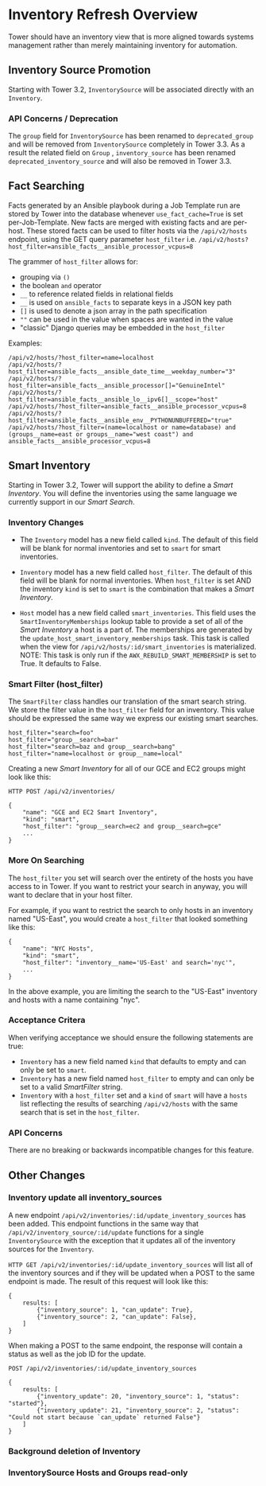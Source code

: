 # Inventory Refresh Overview
Tower should have an inventory view that is more aligned towards systems management
rather than merely maintaining inventory for automation.

## Inventory Source Promotion
Starting with Tower 3.2, `InventorySource` will be associated directly with an `Inventory`.

### API Concerns / Deprecation
The `group` field for `InventorySource` has been renamed to `deprecated_group` and will be removed
from `InventorySource` completely in Tower 3.3. As a result the related field on `Group` ,
`inventory_source` has been renamed `deprecated_inventory_source` and will also be removed in Tower 3.3.


## Fact Searching
Facts generated by an Ansible playbook during a Job Template run are stored by Tower into the database
whenever `use_fact_cache=True` is set per-Job-Template. New facts are merged with existing
facts and are per-host. These stored facts can be used to filter hosts via the
`/api/v2/hosts` endpoint, using the GET query parameter `host_filter` i.e.
`/api/v2/hosts?host_filter=ansible_facts__ansible_processor_vcpus=8`

The grammer of `host_filter` allows for:
* grouping via `()`
* the boolean `and` operator
* `__` to reference related fields in relational fields
* `__` is used on `ansible_facts` to separate keys in a JSON key path
* `[]` is used to denote a json array in the path specification
* `""` can be used in the value when spaces are wanted in the value
* "classic" Django queries may be embedded in the `host_filter`

Examples:
```
/api/v2/hosts/?host_filter=name=localhost
/api/v2/hosts/?host_filter=ansible_facts__ansible_date_time__weekday_number="3"
/api/v2/hosts/?host_filter=ansible_facts__ansible_processor[]="GenuineIntel"
/api/v2/hosts/?host_filter=ansible_facts__ansible_lo__ipv6[]__scope="host"
/api/v2/hosts/?host_filter=ansible_facts__ansible_processor_vcpus=8
/api/v2/hosts/?host_filter=ansible_facts__ansible_env__PYTHONUNBUFFERED="true"
/api/v2/hosts/?host_filter=(name=localhost or name=database) and (groups__name=east or groups__name="west coast") and ansible_facts__ansible_processor_vcpus=8
```

## Smart Inventory
Starting in Tower 3.2, Tower will support the ability to define a _Smart Inventory_.
You will define the inventories using the same language we currently support
in our _Smart Search_.

### Inventory Changes
* The `Inventory` model has a new field called `kind`. The default of this field will be blank
for normal inventories and set to `smart` for smart inventories.

* `Inventory` model has a new field called `host_filter`. The default of this field will be blank
for normal inventories. When `host_filter` is set AND the inventory `kind` is set to `smart`
is the combination that makes a _Smart Inventory_.

* `Host` model has a new field called `smart_inventories`. This field uses the `SmartInventoryMemberships`
lookup table to provide a set of all of the _Smart Inventory_ a host is a part of. The memberships
are generated by the `update_host_smart_inventory_memberships` task. This task is called when the view for
`/api/v2/hosts/:id/smart_inventories` is materialized. NOTE: This task is only run if the 
`AWX_REBUILD_SMART_MEMBERSHIP` is set to True. It defaults to False.

### Smart Filter (host_filter)
The `SmartFilter` class handles our translation of the smart search string. We store the
filter value in the `host_filter` field for an inventory. This value should be expressed
the same way we express our existing smart searches.

    host_filter="search=foo"
    host_filter="group__search=bar"
    host_filter="search=baz and group__search=bang"
    host_filter="name=localhost or group__name=local"

Creating a new _Smart Inventory_ for all of our GCE and EC2 groups might look like this:

    HTTP POST /api/v2/inventories/

    {
        "name": "GCE and EC2 Smart Inventory",
        "kind": "smart",
        "host_filter": "group__search=ec2 and group__search=gce"
        ...
    }

### More On Searching
The `host_filter` you set will search over the entirety of the hosts you have
access to in Tower. If you want to restrict your search in anyway, you will
want to declare that in your host filter.

For example, if you want to restrict the search to only hosts in an inventory
named "US-East", you would create a `host_filter` that looked something like this:

    {
        "name": "NYC Hosts",
        "kind": "smart",
        "host_filter": "inventory__name='US-East' and search='nyc'",
        ...
    }

In the above example, you are limiting the search to the "US-East" inventory and
hosts with a name containing "nyc".


### Acceptance Critera
When verifying acceptance we should ensure the following statements are true:

* `Inventory` has a new field named `kind` that defaults to empty and
can only be set to `smart`.
* `Inventory` has a new field named `host_filter` to empty and can only be
set to a valid _SmartFilter_ string.
* `Inventory` with a `host_filter` set and a `kind` of `smart` will have
a `hosts` list reflecting the results of searching `/api/v2/hosts` with the same
search that is set in the `host_filter`.

### API Concerns
There are no breaking or backwards incompatible changes for this feature.


## Other Changes

### Inventory update all inventory_sources
A new endpoint `/api/v2/inventories/:id/update_inventory_sources` has been added. This endpoint
functions in the same way that `/api/v2/inventory_source/:id/update` functions for a single
`InventorySource` with the exception that it updates all of the inventory sources for the
`Inventory`.

`HTTP GET /api/v2/inventories/:id/update_inventory_sources` will list all of the inventory
sources and if they will be updated when a POST to the same endpoint is made. The result of
this request will look like this:

    {
        results: [
            {"inventory_source": 1, "can_update": True},
            {"inventory_source": 2, "can_update": False},
        ]
    }

When making a POST to the same endpoint, the response will contain a status as well as the job ID for the update.

    POST /api/v2/inventories/:id/update_inventory_sources

    {
        results: [
            {"inventory_update": 20, "inventory_source": 1, "status": "started"},
            {"inventory_update": 21, "inventory_source": 2, "status": "Could not start because `can_update` returned False"}
        ]
    }


### Background deletion of Inventory

### InventorySource Hosts and Groups read-only
